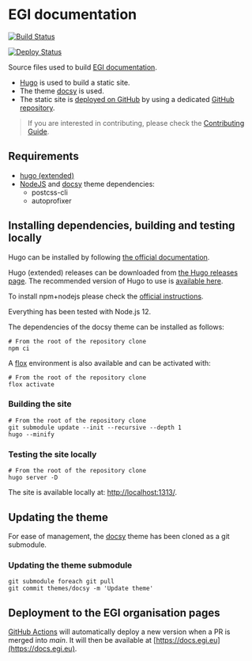 # EGI documentation

[![Build Status](https://github.com/EGI-Federation/documentation/workflows/Build%20documentation/badge.svg)](https://github.com/EGI-Federation/documentation/actions)

[![Deploy Status](https://github.com/EGI-Federation/documentation/workflows/Deploy%20to%20GitHub%20pages/badge.svg)](https://github.com/EGI-Federation/documentation/actions)

Source files used to build [EGI documentation](https://docs.egi.eu).

- [Hugo](https://gohugo.io/) is used to build a static site.
- The theme [docsy](https://www.docsy.dev) is used.
- The static site is
  [deployed on GitHub](https://gohugo.io/hosting-and-deployment/hosting-on-github/)
  by using a dedicated
  [GitHub repository](https://github.com/EGI-Federation/EGI-Federation.github.io).

> If you are interested in contributing, please check the
> [Contributing Guide](https://docs.egi.eu/about/contributing/).

## Requirements

- [hugo (extended)](https://gohugo.io)
- [NodeJS](https://nodejs.org/) and [docsy](https://www.docsy.dev) theme
  dependencies:
  - postcss-cli
  - autoprofixer

## Installing dependencies, building and testing locally

Hugo can be installed by following
[the official documentation](https://gohugo.io/getting-started/installing).

Hugo (extended) releases can be downloaded from
[the Hugo releases page](https://github.com/gohugoio/hugo/releases).
The recommended version of Hugo to use is
[available here](.github/workflows/hugo_version.txt).

To install npm+nodejs please check the
[official instructions](https://www.npmjs.com/get-npm).

Everything has been tested with Node.js 12.

The dependencies of the docsy theme can be installed as follows:

```shell
# From the root of the repository clone
npm ci
```

A [flox](https://flox.dev/docs/install-flox/) environment is
also available and can be activated with:

```shell
# From the root of the repository clone
flox activate
```

### Building the site

```shell
# From the root of the repository clone
git submodule update --init --recursive --depth 1
hugo --minify
```

### Testing the site locally

```shell
# From the root of the repository clone
hugo server -D
```

The site is available locally at:
[http://localhost:1313/](http://localhost:1313/).

## Updating the theme

For ease of management, the [docsy](https://www.docsy.dev/docs/getting-started/)
theme has been cloned as a git submodule.

### Updating the theme submodule

```shell
git submodule foreach git pull
git commit themes/docsy -m 'Update theme'
```

## Deployment to the EGI organisation pages

[GitHub Actions](https://github.com/EGI-Federation/documentation/tree/main/.github/workflows)
will automatically deploy a new version when a PR is merged into _main_. It will
then be available at [https://docs.egi.eu](https://docs.egi.eu).
